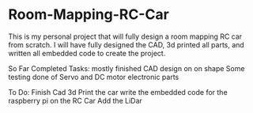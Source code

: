 # Room-Mapping-RC-Car
This is my personal project that will fully design a room mapping RC car from scratch. I will have fully designed the CAD, 3d printed all parts, and written all embedded code to create the project.

So Far Completed Tasks:
mostly finished CAD design on on shape
Some testing done of Servo and DC motor electronic parts

To Do:
Finish Cad
3d Print the car
write the embedded code for the raspberry pi on the RC Car
Add the LiDar